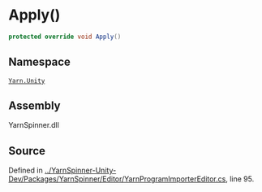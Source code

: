 # Apply\(\)

```csharp
protected override void Apply()
```

## Namespace

[`Yarn.Unity`](../)

## Assembly

YarnSpinner.dll

## Source

Defined in [../YarnSpinner-Unity-Dev/Packages/YarnSpinner/Editor/YarnProgramImporterEditor.cs](https://github.com/YarnSpinnerTool/YarnSpinner-Unity//blob/develop/Editor/YarnProgramImporterEditor.cs#L95), line 95.

